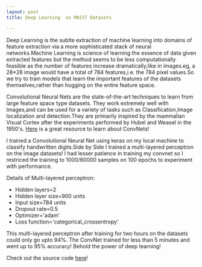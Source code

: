 ```yaml
---
layout: post
title: Deep Learning  on MNIST Datasets

---
```


Deep Learning is the sublte extraction of machine learning into domains of feature extraction via a more sophisticated stack of neural networks.Machine Learning is science of learning the essence of data given extracted features but the method seems to be less computationally feasible as the number of features increase dramatically,like in images.eg, a 28*28 image would have a total of 784 features,i.e. the 784 pixel values.So we try to train models that learn the important features of the datasets themselves,rather than hogging on the entire feature space.

<div class="divider"></div>

Convolutional Neural Nets are the state-of-the-art techniques to learn from large feature space type datasets. They work extremely well with Images,and can be used for a variety of tasks such as Classification,Image localization and detection.They are primarily inspired by the mammalian Visual Cortex after the experiments performed by Hubel and Weasel in the 1950's.
[Here](https://www.google.co.in/url?sa=t&rct=j&q=&esrc=s&source=web&cd=1&cad=rja&uact=8&ved=0ahUKEwinue3B-azWAhWBO48KHULCB_4QtwIIKDAA&url=https%3A%2F%2Fwww.youtube.com%2Fwatch%3Fv%3DFTr3n7uBIuE&usg=AFQjCNGd5-mWM-mKXPQ_dRYnYPq5oqBTEA) is a great resource to learn about ConvNets!

<div class="divider"></div>

I trained a Convolutional Neural Net using keras on my local machine to classify handwritten digits.Side by Side I trained a multi-layered perceptron on the image datasets! I had lesser patience in training my convnet so I restriced the training to 1000/60000 samples on 100 epochs to experiment with performance.


Details of Multi-layered perceptron:

* Hidden layers=2
* Hidden layer size=900 units
* Input size=784 units
* Dropout rate=0.5
* Optimizer='adam'
* Loss function='categorical_crossentropy'



This multi-layered perceptron after training for two hours on the datasets could only go upto 94%. The ConvNet trained for less than 5 minutes and went up to 95% accuracy! Behold the power of deep learning!

Check out the source code [here](https://github.com/blackeagle01/MNISTDeepLearn)!
